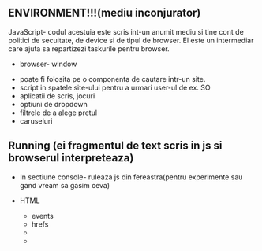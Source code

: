 ## ENVIRONMENT!!!(mediu inconjurator)
JavaScript- codul acestuia este scris int-un anumit mediu si tine cont de politici de secuitate, de device si de tipul de browser. El este un intermediar care ajuta sa repartizezi taskurile pentru browser.


* browser- window

- poate fi folosita pe o componenta de cautare intr-un site.
- script in spatele site-ului pentru a urmari user-ul de ex. SO
- aplicatii de scris, jocuri
- optiuni de dropdown
- filtrele de a alege pretul 
- caruseluri

## Running (ei fragmentul de text scris in js si browserul interpreteaza)
* In sectiune console- ruleaza js din fereastra(pentru experimente sau gand vream sa gasim ceva)

* HTML
    - events<tag onclick="code_js...">
    - hrefs <a href= "javascript:code_js...">
    - <script>code_js</script>
    - <script src="path/script.js"></script>